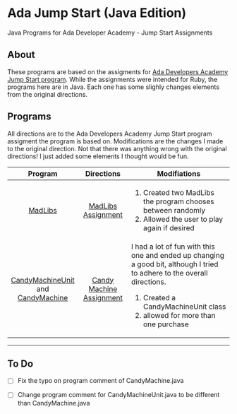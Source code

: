 # Ada Jump Start (Java Edition)
Java Programs for Ada Developer Academy - Jump Start Assignments 

## About
These programs are based on the assigments for [Ada Developers Academy Jump Start program](https://github.com/Ada-Developers-Academy/jump-start). While the assignments were intended for Ruby, the programs here are in Java. Each one has some slighly changes elements from the original directions.

## Programs
All directions are to the Ada Developers Academy Jump Start program assigment the program is based on. Modifications are the changes I made to the original direction. Not that there was anything wrong with the original directions! I just added some elements I thought would be fun.

| Program | Directions                   |<div align="center"> Modifiations </div>|
|:-------:|:----------------------------:|:-------------|
|[MadLibs](MadLibs.java) | [MadLibs Assignment](https://github.com/Ada-Developers-Academy/jump-start/blob/master/lessons/09-programming-grammar/assignments/madlibs.md) | <ol><li>Created two MadLibs the program chooses between randomly</li><li>Allowed the user to play again if desired</li></ol>|
|[CandyMachineUnit](CandyMachineUnit.java)<br>and<br>[CandyMachine](CandyMachine.java)| [Candy Machine Assignment](https://github.com/Ada-Developers-Academy/jump-start/blob/master/lessons/10-programming-expressions/assignments/candy-machine.md) | I had a lot of fun with this one and ended up changing a good bit, although I tried to adhere to the overall directions.<br><ol><li>Created a CandyMachineUnit class</li><li>allowed for more than one purchase</li></ul> |

<hr>

## To Do
- [ ] Fix the typo on program comment of CandyMachine.java
- [ ] Change program comment for CandyMachineUnit.java to be different than CandyMachine.java

